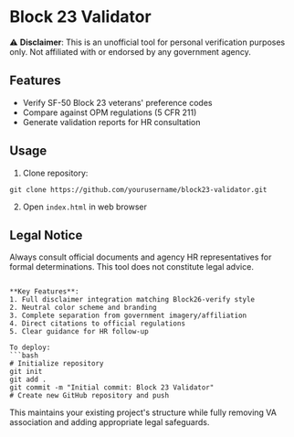 # Block 23 Validator 

⚠️ **Disclaimer**: This is an unofficial tool for personal verification purposes only. Not affiliated with or endorsed by any government agency.

## Features
- Verify SF-50 Block 23 veterans' preference codes
- Compare against OPM regulations (5 CFR 211)
- Generate validation reports for HR consultation

## Usage
1. Clone repository:
```
git clone https://github.com/yourusername/block23-validator.git
```
2. Open `index.html` in web browser

## Legal Notice
Always consult official documents and agency HR representatives for formal determinations. This tool does not constitute legal advice.
```

**Key Features**:
1. Full disclaimer integration matching Block26-verify style
2. Neutral color scheme and branding
3. Complete separation from government imagery/affiliation
4. Direct citations to official regulations
5. Clear guidance for HR follow-up

To deploy:
```bash
# Initialize repository
git init
git add .
git commit -m "Initial commit: Block 23 Validator"
# Create new GitHub repository and push
```

This maintains your existing project's structure while fully removing VA association and adding appropriate legal safeguards.
